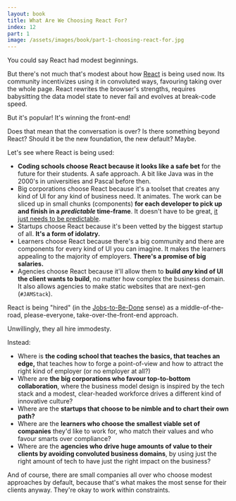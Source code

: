 ```yaml
---
layout: book
title: What Are We Choosing React For?
index: 12
part: 1
image: /assets/images/book/part-1-choosing-react-for.jpg
---
```


You could say React had modest beginnings.

But there's not much that's modest about how [React][react] is being used now. Its community incentivizes using it in convoluted ways, favouring taking over the whole page. React rewrites the browser's strengths, requires babysitting the data model state to never fail and evolves at break-code speed.

[react]: https://reactjs.org

But it's popular! It's winning the front-end!

Does that mean that the conversation is over? Is there something beyond React? Should it be the new foundation, the new default? Maybe.

Let's see where React is being used:

* **Coding schools choose React because it looks like a safe bet** for the future for their students. A safe approach. A bit like Java was in the 2000's in universities and Pascal before then.
* Big corporations choose React because it's a toolset that creates any kind of UI for any kind of business need. It animates. The work can be sliced up in small chunks (components) **for each developer to pick up and finish in a _predictable_ time-frame**. It doesn't have to be great, [it just needs to be predictable][brad-frost-components].
* Startups choose React because it's been vetted by the biggest startup of all. **It's a form of idolatry.**
* Learners choose React because there's a big community and there are components for every kind of UI you can imagine. It makes the learners appealing to the majority of employers. **There's a promise of big salaries.**
* Agencies choose React because it'll allow them to **build _any_ kind of UI the client wants to build**, no matter how complex the business domain. It also allows agencies to make static websites that are next-gen (`#JAMStack`).

[brad-frost-components]: http://bradfrost.com/blog/post/frontend-design-react-and-a-bridge-over-the-great-divide/

React is being "hired" (in the [Jobs-to-Be-Done][jtbd-intro] sense) as a middle-of-the-road, please-everyone, take-over-the-front-end approach.

[jtbd-intro]: https://sharpen.page/jtbd/intro-to-jobs-to-be-done-through-examples/

Unwillingly, they all hire immodesty.

Instead:

* Where is **the coding school that teaches the basics, that teaches an edge,** that teaches how to forge a point-of-view and how to attract the right kind of employer (or no employer at all?)
* Where are **the big corporations who favour top-to-bottom collaboration**, where the business model design is inspired by the tech stack and a modest, clear-headed workforce drives a different kind of innovative culture?
* Where are the **startups that choose to be nimble and to chart their own path?**
* Where are the **learners who choose the smallest viable set of companies** they'd like to work for, who match their values and who favour smarts over compliance?
* Where are the **agencies who drive huge amounts of value to their clients by avoiding convoluted business domains**, by using just the right amount of tech to have just the right impact on the business?

And of course, there are small companies all over who choose modest approaches by default, because that's what makes the most sense for their clients anyway. They're okay to work within constraints.
